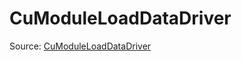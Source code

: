 # CuModuleLoadDataDriver

Source: [CuModuleLoadDataDriver](../../csrc/runtime/compiled_kernel.cpp#L369)
